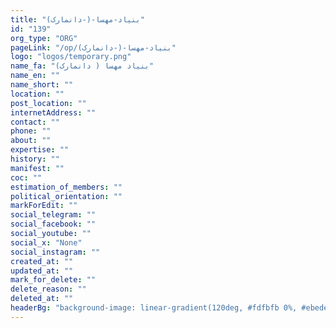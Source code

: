 ```yaml
---
title: "بنیاد-مهسا-(-دانمارک)"
id: "139"
org_type: "ORG"
pageLink: "/op/بنیاد-مهسا-(-دانمارک)"
logo: "logos/temporary.png"
name_fa: "بنیاد مهسا ( دانمارک)"
name_en: ""
name_short: ""
location: ""
post_location: ""
internetAddress: ""
contact: ""
phone: ""
about: ""
expertise: ""
history: ""
manifest: ""
coc: ""
estimation_of_members: ""
political_orientation: ""
markForEdit: ""
social_telegram: ""
social_facebook: ""
social_youtube: ""
social_x: "None"
social_instagram: ""
created_at: ""
updated_at: ""
mark_for_delete: ""
delete_reason: ""
deleted_at: ""
headerBg: "background-image: linear-gradient(120deg, #fdfbfb 0%, #ebedee 100%);"
---
```


